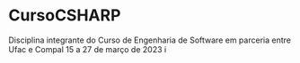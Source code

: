 # CursoCSHARP
Disciplina integrante do Curso de Engenharia de Software em parceria entre Ufac e Compal 
15 a 27 de março de 2023
i